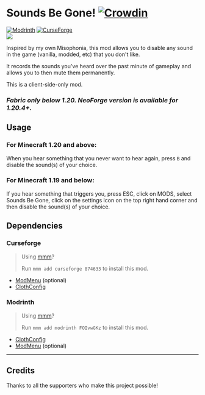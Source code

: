 # Sounds Be Gone! [![Crowdin](https://badges.crowdin.net/sounds-be-gone/localized.svg)](https://crowdin.com/project/sounds-be-gone)

[![Modrinth](https://img.shields.io/modrinth/dt/soundsbegone?logo=modrinth&label=Modrinth)](https://modrinth.com/mod/soundsbegone)
[![CurseForge](https://img.shields.io/curseforge/dt/874633?logo=curseforge&label=CurseForge)](https://www.curseforge.com/minecraft/mc-mods/soundsbegone)  
[![](https://dcbadge.limes.pink/api/server/dvg3tcQCPW)](https://discord.gg/dvg3tcQCPW)


Inspired by my own Misophonia, this mod allows you to disable any sound in the game (vanilla, modded, etc) that you don't like.

It records the sounds you've heard over the past minute of gameplay and allows you to then mute them permanently.

This is a client-side-only mod.

### _Fabric only below 1.20. NeoForge version is available for 1.20.4+._

## Usage

### For Minecraft 1.20 and above:

When you hear something that you never want to hear again, press `B` and disable the sound(s) of your choice.

### For Minecraft 1.19 and below:

If you hear something that triggers you, press ESC, click on MODS, select Sounds Be Gone, click on the settings icon on the top right hand corner and then disable the sound(s) of your choice.

## Dependencies

### Curseforge

> Using [mmm](https://github.com/meza/minecraft-mod-manager)?
>
> Run `mmm add curseforge 874633` to install this mod.

- [ModMenu](https://www.curseforge.com/minecraft/mc-mods/modmenu) (optional)
- [ClothConfig](https://www.curseforge.com/minecraft/mc-mods/cloth-config)

### Modrinth

> Using [mmm](https://github.com/meza/minecraft-mod-manager)?
>
> Run `mmm add modrinth FOIvwGKz` to install this mod.

- [ClothConfig](https://modrinth.com/mod/cloth-config)
- [ModMenu](https://modrinth.com/mod/modmenu) (optional)

---

## Credits

Thanks to all the supporters who make this project possible!

<!-- marker:patrons-start -->
<!-- marker:patrons-end -->
